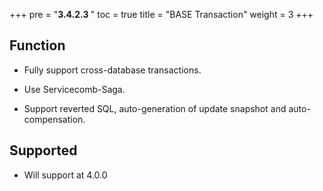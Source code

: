 +++
pre = "<b>3.4.2.3 </b>"
toc = true
title = "BASE Transaction"
weight = 3
+++

## Function

* Fully support cross-database transactions.

* Use Servicecomb-Saga.

* Support reverted SQL, auto-generation of update snapshot and auto-compensation.

## Supported

* Will support at 4.0.0

